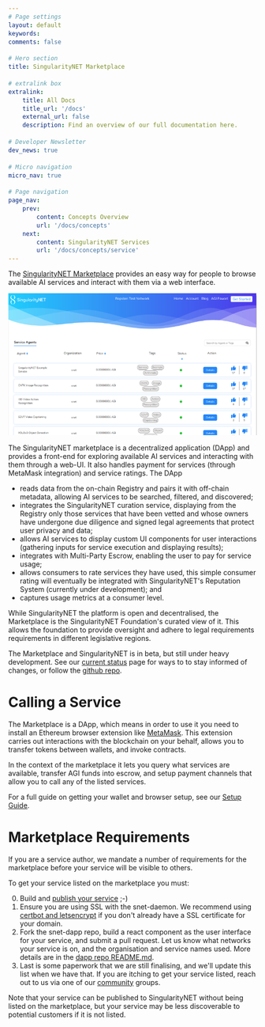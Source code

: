 ```yaml
---
# Page settings
layout: default
keywords:
comments: false

# Hero section
title: SingularityNET Marketplace

# extralink box
extralink:
    title: All Docs
    title_url: '/docs'
    external_url: false
    description: Find an overview of our full documentation here.

# Developer Newsletter
dev_news: true

# Micro navigation
micro_nav: true

# Page navigation
page_nav:
    prev:
        content: Concepts Overview
        url: '/docs/concepts'
    next:
        content: SingularityNET Services
        url: '/docs/concepts/service'
---
```


The [SingularityNET Marketplace](http://beta.singularitynet.io) provides an easy way for people to browse available AI services and interact with them via a web interface.

![marketplace](/assets/img/marketplace.png)

The SingularityNET marketplace is a decentralized application (DApp) and provides a front-end for exploring available AI services and interacting with them through a web-UI. It also handles payment for services (through MetaMask integration) and service ratings. The DApp
  * reads data from the on-chain Registry and pairs it with off-chain metadata, allowing AI
services to be searched, filtered, and discovered;
  * integrates the SingularityNET curation service, displaying from the Registry only those
services that have been vetted and whose owners have undergone due diligence and
signed legal agreements that protect user privacy and data;
  * allows AI services to display custom UI components for user interactions (gathering
inputs for service execution and displaying results);
  * integrates with Multi-Party Escrow, enabling the user to pay for service usage;
  * allows consumers to rate services they have used, this simple consumer rating will eventually be integrated with SingularityNET's Reputation System (currently under
development); and
  * captures usage metrics at a consumer level.


While SingularityNET the platform is open and decentralised, the Marketplace is the SingularityNET Foundation's curated view of it. This allows the foundation to provide oversight and adhere to legal requirements requirements in different legislative regions.

The Marketplace and SingularityNET is in beta, but still under heavy development. See our [current status](/docs/current-status) page for ways to to stay informed of changes, or follow the [github repo](https://github.com/singnet/snet-dapp).

# Calling a Service

The Marketplace is a DApp, which means in order to use it you need to install an Ethereum browser extension like [MetaMask](https://metamask.io/). This extension carries out interactions with the blockchain on your behalf, allows you to transfer tokens between wallets, and invoke contracts.

In the context of the marketplace it lets you query what services are available, transfer AGI funds into escrow, and setup payment channels that allow you to call any of the listed services.

For a full guide on getting your wallet and browser setup, see our [Setup Guide](/docs/setup).

# Marketplace Requirements

If you are a service author, we mandate a number of requirements for the marketplace before your service will be visible to others.

To get your service listed on the marketplace you must:

0. Build and [publish your service](/tutorials/publish) ;-)
1. Ensure you are using SSL with the snet-daemon. We recommend using [certbot and letsencrypt](https://certbot.eff.org/) if you don't already have a SSL certificate for your domain.
3. Fork the snet-dapp repo, build a react component as the user interface for your service, and submit a pull request. Let us know what networks your service is on, and the organisation and service names used. More details are in the [dapp repo README.md](https://github.com/singnet/snet-dapp#ui-for-services).
4. Last is some paperwork that we are still finalising, and we'll update this list when we have that. If you are itching to get your service listed, reach out to us via one of our [community](/docs/community) groups.

Note that your service can be published to SingularityNET without being listed on the marketplace, but your service may be less discoverable to potential customers if it is not listed.
